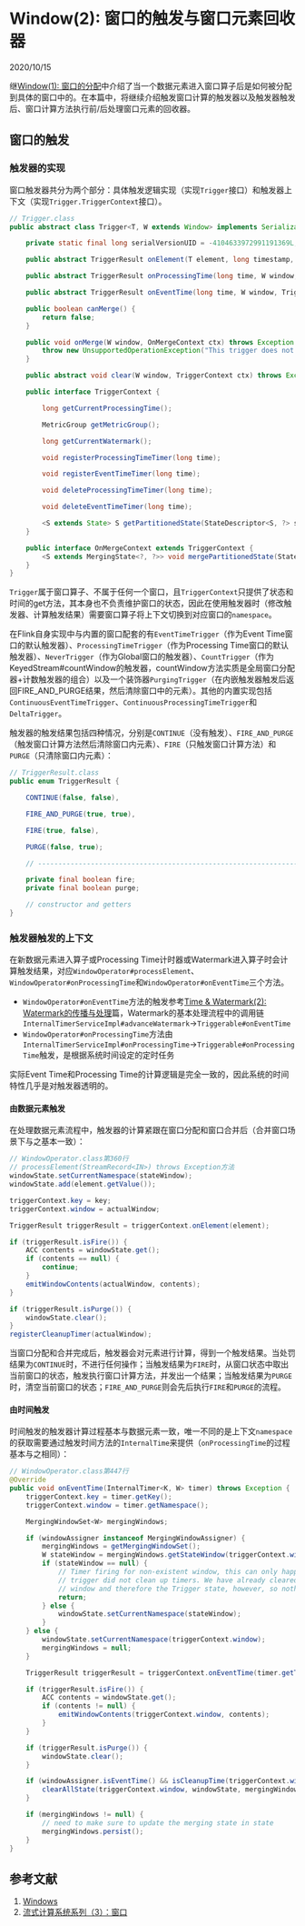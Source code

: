 # Window(2): 窗口的触发与窗口元素回收器
2020/10/15

继[Window(1): 窗口的分配](/engineering/flink/window1.md)中介绍了当一个数据元素进入窗口算子后是如何被分配到具体的窗口中的。在本篇中，将继续介绍触发窗口计算的触发器以及触发器触发后、窗口计算方法执行前/后处理窗口元素的回收器。

## 窗口的触发

### 触发器的实现

窗口触发器共分为两个部分：具体触发逻辑实现（实现```Trigger```接口）和触发器上下文（实现```Trigger.TriggerContext```接口）。

```java
// Trigger.class
public abstract class Trigger<T, W extends Window> implements Serializable {

	private static final long serialVersionUID = -4104633972991191369L;

	public abstract TriggerResult onElement(T element, long timestamp, W window, TriggerContext ctx) throws Exception;

	public abstract TriggerResult onProcessingTime(long time, W window, TriggerContext ctx) throws Exception;

	public abstract TriggerResult onEventTime(long time, W window, TriggerContext ctx) throws Exception;

	public boolean canMerge() {
		return false;
	}

	public void onMerge(W window, OnMergeContext ctx) throws Exception {
		throw new UnsupportedOperationException("This trigger does not support merging.");
	}

	public abstract void clear(W window, TriggerContext ctx) throws Exception;

	public interface TriggerContext {

		long getCurrentProcessingTime();

		MetricGroup getMetricGroup();

		long getCurrentWatermark();

		void registerProcessingTimeTimer(long time);

		void registerEventTimeTimer(long time);

		void deleteProcessingTimeTimer(long time);

		void deleteEventTimeTimer(long time);

		<S extends State> S getPartitionedState(StateDescriptor<S, ?> stateDescriptor);
	}

	public interface OnMergeContext extends TriggerContext {
		<S extends MergingState<?, ?>> void mergePartitionedState(StateDescriptor<S, ?> stateDescriptor);
	}
}
```

```Trigger```属于窗口算子、不属于任何一个窗口，且```TriggerContext```只提供了状态和时间的get方法，其本身也不负责维护窗口的状态，因此在使用触发器时（修改触发器、计算触发结果）需要窗口算子将上下文切换到对应窗口的```namespace```。

在Flink自身实现中与内置的窗口配套的有```EventTimeTrigger```（作为Event Time窗口的默认触发器）、```ProcessingTimeTrigger```（作为Processing Time窗口的默认触发器）、```NeverTrigger```（作为Global窗口的触发器）、```CountTrigger```（作为KeyedStream#countWindow的触发器，countWindow方法实质是全局窗口分配器+计数触发器的组合）以及一个装饰器```PurgingTrigger```（在内嵌触发器触发后返回FIRE_AND_PURGE结果，然后清除窗口中的元素）。其他的内置实现包括```ContinuousEventTimeTrigger```、```ContinuousProcessingTimeTrigger```和```DeltaTrigger```。

触发器的触发结果包括四种情况，分别是```CONTINUE```（没有触发）、```FIRE_AND_PURGE```（触发窗口计算方法然后清除窗口内元素）、```FIRE```（只触发窗口计算方法）和```PURGE```（只清除窗口内元素）：

```java
// TriggerResult.class
public enum TriggerResult {

	CONTINUE(false, false),

	FIRE_AND_PURGE(true, true),

	FIRE(true, false),

	PURGE(false, true);

	// ------------------------------------------------------------------------

	private final boolean fire;
	private final boolean purge;

	// constructor and getters
}
```

### 触发器触发的上下文

在新数据元素进入算子或Processing Time计时器或Watermark进入算子时会计算触发结果，对应```WindowOperator#processElement```、```WindowOperator#onProcessingTime```和```WindowOperator#onEventTime```三个方法。

- ```WindowOperator#onEventTime```方法的触发参考[Time & Watermark(2): Watermark的传播与处理](/engineering/flink/time2.md)篇，Watermark的基本处理流程中的调用链```InternalTimerServiceImpl#advanceWatermark```$\to$```Triggerable#onEventTime```
- ```WindowOperator#onProcessingTime```方法由```InternalTimerServiceImpl#onProcessingTime```$\to$```Triggerable#onProcessingTime```触发，是根据系统时间设定的定时任务

实际Event Time和Processing Time的计算逻辑是完全一致的，因此系统的时间特性几乎是对触发器透明的。

#### 由数据元素触发

在处理数据元素流程中，触发器的计算紧跟在窗口分配和窗口合并后（合并窗口场景下与之基本一致）：

```java
// WindowOperator.class第360行
// processElement(StreamRecord<IN>) throws Exception方法
windowState.setCurrentNamespace(stateWindow);
windowState.add(element.getValue());

triggerContext.key = key;
triggerContext.window = actualWindow;

TriggerResult triggerResult = triggerContext.onElement(element);

if (triggerResult.isFire()) {
	ACC contents = windowState.get();
	if (contents == null) {
		continue;
	}
	emitWindowContents(actualWindow, contents);
}

if (triggerResult.isPurge()) {
	windowState.clear();
}
registerCleanupTimer(actualWindow);
```

当窗口分配和合并完成后，触发器会对元素进行计算，得到一个触发结果。当处罚结果为```CONTINUE```时，不进行任何操作；当触发结果为```FIRE```时，从窗口状态中取出当前窗口的状态，触发执行窗口计算方法，并发出一个结果；当触发结果为```PURGE```时，清空当前窗口的状态；```FIRE_AND_PURGE```则会先后执行```FIRE```和```PURGE```的流程。

#### 由时间触发

时间触发的触发器计算过程基本与数据元素一致，唯一不同的是上下文```namespace```的获取需要通过触发时间方法的```InternalTime```来提供（```onProcessingTime```的过程基本与之相同）：

```java
// WindowOperator.class第447行
@Override
public void onEventTime(InternalTimer<K, W> timer) throws Exception {
	triggerContext.key = timer.getKey();
	triggerContext.window = timer.getNamespace();

	MergingWindowSet<W> mergingWindows;

	if (windowAssigner instanceof MergingWindowAssigner) {
		mergingWindows = getMergingWindowSet();
		W stateWindow = mergingWindows.getStateWindow(triggerContext.window);
		if (stateWindow == null) {
			// Timer firing for non-existent window, this can only happen if a
			// trigger did not clean up timers. We have already cleared the merging
			// window and therefore the Trigger state, however, so nothing to do.
			return;
		} else {
			windowState.setCurrentNamespace(stateWindow);
		}
	} else {
		windowState.setCurrentNamespace(triggerContext.window);
		mergingWindows = null;
	}

	TriggerResult triggerResult = triggerContext.onEventTime(timer.getTimestamp());

	if (triggerResult.isFire()) {
		ACC contents = windowState.get();
		if (contents != null) {
			emitWindowContents(triggerContext.window, contents);
		}
	}

	if (triggerResult.isPurge()) {
		windowState.clear();
	}

	if (windowAssigner.isEventTime() && isCleanupTime(triggerContext.window, timer.getTimestamp())) {
		clearAllState(triggerContext.window, windowState, mergingWindows);
	}

	if (mergingWindows != null) {
		// need to make sure to update the merging state in state
		mergingWindows.persist();
	}
}
```

## 参考文献

1. [Windows](https://ci.apache.org/projects/flink/flink-docs-release-1.11/dev/stream/operators/windows.html#windowfunction-legacy)
2. [流式计算系统系列（3）：窗口](https://zhuanlan.zhihu.com/p/103890281)